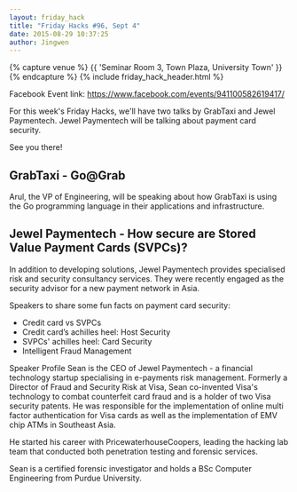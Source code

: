 ```yaml
---
layout: friday_hack
title: "Friday Hacks #96, Sept 4"
date: 2015-08-29 10:37:25
author: Jingwen
---
```


{% capture venue %}
    {{ 'Seminar Room 3, Town Plaza, University Town' }}
{% endcapture %}
{% include friday_hack_header.html %}

Facebook Event link: https://www.facebook.com/events/941100582619417/

For this week's Friday Hacks, we'll have two talks by GrabTaxi and Jewel Paymentech. Jewel Paymentech will be talking about payment card security.

See you there!

## GrabTaxi - Go@Grab

Arul, the VP of Engineering, will be speaking about how GrabTaxi is using the Go programming language in their applications and infrastructure.

## Jewel Paymentech - How secure are Stored Value Payment Cards (SVPCs)?

In addition to developing solutions, Jewel Paymentech provides specialised risk and security consultancy services. They were recently engaged as the security advisor for a new payment network in Asia.

Speakers to share some fun facts on payment card security:
- Credit card vs SVPCs
- Credit card’s achilles heel: Host Security
- SVPCs' achilles heel: Card Security
- Intelligent Fraud Management

Speaker Profile
Sean is the CEO of Jewel Paymentech - a financial technology startup specialising in e-payments risk management. Formerly a Director of Fraud and Security Risk at Visa, Sean co-invented Visa's technology to combat counterfeit card fraud and is a holder of two Visa security patents. He was responsible for the implementation of online multi factor authentication for Visa cards as well as the implementation of EMV chip ATMs in Southeast Asia.

He started his career with PricewaterhouseCoopers, leading the hacking lab team that conducted both penetration testing and forensic services.

Sean is a certified forensic investigator and holds a BSc Computer Engineering from Purdue University.